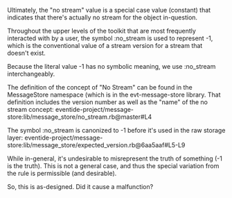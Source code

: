 Ultimately, the "no stream" value is a special case value (constant) that indicates that there's actually no stream for the object in-question.

Throughout the upper levels of the toolkit that are most frequently interacted with by a user, the symbol :no_stream is used to represent -1, which is the conventional value of a stream version for a stream that doesn't exist.

Because the literal value -1 has no symbolic meaning, we use :no_stream interchangeably.

The definition of the concept of "No Stream" can be found in the MessageStore namespace (which is in the evt-message-store library. That definition includes the version number as well as the "name" of the no stream concept:
eventide-project/message-store:lib/message_store/no_stream.rb@master#L4

The symbol :no_stream is canonized to -1 before it's used in the raw storage layer:
eventide-project/message-store:lib/message_store/expected_version.rb@6aa5aaf#L5-L9

While in-general, it's undesirable to misrepresent the truth of something (-1 is the truth). This is not a general case, and thus the special variation from the rule is permissible (and desirable).

So, this is as-designed. Did it cause a malfunction?
